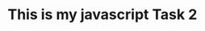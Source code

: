 <!DOCTYPE html>
<html lang="en">
    <head>
        <meta charset="utf-8">
        <meta name="viewport" content="width=device-width, initial-scale=1.0">
        <title> javascript task 2</title>
    </head>
    <body>
        <h1>This is my javascript Task 2</h1>
        <script>
            var Para = [{principal:"a",time: "b"},{principal:"a",time: "b"},{principal:"a",time: "b"},{principal:"a",time: "b"}];
                
            var data =[{principal: 2500,time: 1.8},{principal: 1000,time: 5},{principal: 3000,time: 1},{principal: 2000,time: 3}];
            
    function interestCalculator(Para) {

        for (i = 0; i<Para.length; i++){
        if (Para[i].principal>=2500 && Para[i].time > 1 && Para[i].time < 3) {Para[i].rate = 3;} 
        else if (Para[i].principal>=2500 && Para[i].time>=3) {Para[i].rate = 4;} 
        else if (Para[i].principal<2500 || Para[i].time<=1 ) {Para[i].rate = 2;} 
        else {para[i].rate = 1;}
        
        console.log(data[i].rate);
        }

        for (i = 0; i<data.length; i++){
            data[i].interest = [];
            data[i].interest = (data[i].principal  * data[i].time * data[i].rate)/100
            console.log(data[i].interest) }
        
         var interestData = [];
         var interestData = data;
         console.log(interestData);
         return interestData;
       }  
 
        interestCalculator(data); 

                                      
    </script>
    </body>
</html>
